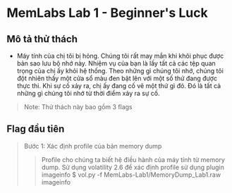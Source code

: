 # MemLabs Lab 1 - Beginner's Luck
## Mô tả thử thách
- Máy tính của chị tôi bị hỏng. Chúng tôi rất may mắn khi khôi phục được bản sao lưu bộ nhớ này. Nhiệm vụ của bạn là lấy tất cả các tệp quan trọng của chị ấy khỏi hệ thống. Theo những gì chúng tôi nhớ, chúng tôi đột nhiên thấy một cửa sổ màu đen bật lên với một số thứ đang được thực thi. Khi sự cố xảy ra, chị ấy đang cố vẽ một thứ gì đó. Đó là tất cả những gì chúng tôi nhớ từ thời điểm xảy ra sự cố.
> Note: Thử thách này bao gồm 3 flags
## Flag đầu tiên
> Bước 1: Xác định profile của bản memory dump
> > Profile cho chúng ta biết hệ điều hành của máy tính từ memory dump. Sử dụng volatility 2.6 để xác định profile
> > sử dụng plugin imageinfo
> > $ vol.py -f MemLabs-Lab1/MemoryDump_Lab1.raw imageinfo
